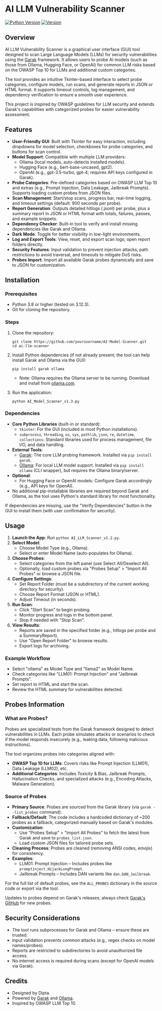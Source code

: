 # AI LLM Vulnerability Scanner

[![Python Version](https://img.shields.io/badge/python-3.8%2B-blue)](https://www.python.org/)
[![Version](https://img.shields.io/badge/version-1.3-brightgreen)](https://github.com/dipta-roy/AI-Model-Scanner/releases/tag/v1.3)

## Overview

AI LLM Vulnerability Scanner is a graphical user interface (GUI) tool designed to scan Large Language Models (LLMs) for security vulnerabilities using the [Garak](https://github.com/leondz/garak) framework. It allows users to probe AI models (such as those from Ollama, Hugging Face, or OpenAI) for common LLM risks based on the OWASP Top 10 for LLMs and additional custom categories.

The tool provides an intuitive Tkinter-based interface to select probe categories, configure models, run scans, and generate reports in JSON or HTML format. It supports timeout controls, log management, and dependency verification to ensure a smooth user experience.

This project is inspired by OWASP guidelines for LLM security and extends Garak's capabilities with categorized probes for easier vulnerability assessment.

## Features

- **User-Friendly GUI**: Built with Tkinter for easy interaction, including dropdowns for model selection, checkboxes for probe categories, and buttons for scan control.
- **Model Support**: Compatible with multiple LLM providers:
  - Ollama (local models, auto-detects installed models).
  - Hugging Face (e.g., bert-base-uncased, gpt2).
  - OpenAI (e.g., gpt-3.5-turbo, gpt-4; requires API keys configured in Garak).
- **Probe Categories**: Pre-defined categories based on OWASP LLM Top 10 and extras (e.g., Prompt Injection, Data Leakage, Jailbreak Prompts). Supports loading custom probes from JSON files.
- **Scan Management**: Start/stop scans, progress bar, real-time logging, and timeout settings (default: 900 seconds per probe).
- **Report Generation**: Outputs detailed hitlogs (.jsonl) per probe, plus a summary report in JSON or HTML format with totals, failures, passes, and example snippets.
- **Dependency Checker**: Built-in tool to verify and install missing dependencies like Garak and Ollama.
- **Dark Mode**: Toggle for better visibility in low-light environments.
- **Log and Export Tools**: View, reset, and export scan logs; open report folders directly.
- **Security Features**: Input validation to prevent injection attacks, path restrictions to avoid traversal, and timeouts to mitigate DoS risks.
- **Probes Import**: Import all available Garak probes dynamically and save to JSON for customization.

## Installation

### Prerequisites
- Python 3.8 or higher (tested on 3.12.3).
- Git for cloning the repository.

### Steps
1. Clone the repository:
   ```
   git clone https://github.com/yourusername/AI-Model-Scanner.git
   cd ai-llm-scanner
   ```

2. Install Python dependencies (if not already present; the tool can help install Garak and Ollama via the GUI):
   ```
   pip install garak ollama
   ```
   - Note: Ollama requires the Ollama server to be running. Download and install from [ollama.com](https://ollama.com/).

3. Run the application:
   ```
   python AI_Model_Scanner_v1.3.py
   ```

### Dependencies
- **Core Python Libraries** (built-in or standard):
  - `tkinter`: For the GUI (included in most Python installations).
  - `subprocess`, `threading`, `os`, `sys`, `pathlib`, `json`, `re`, `datetime`, `collections`: Standard libraries used for process management, file I/O, and data handling.
- **External Tools**:
  - [Garak](https://github.com/leondz/garak): The core LLM probing framework. Installed via `pip install garak`.
  - [Ollama](https://ollama.com/): For local LLM model support. Installed via `pip install ollama` (CLI wrapper), but requires the Ollama binary/server.
- **Optional**:
  - For Hugging Face or OpenAI models: Configure Garak accordingly (e.g., API keys for OpenAI).
- No additional pip-installable libraries are required beyond Garak and Ollama, as the tool uses Python's standard library for most functionality.

If dependencies are missing, use the "Verify Dependencies" button in the GUI to install them (with user confirmation for security).

## Usage

1. **Launch the App**: Run `python AI_LLM_Scanner_v1.2.py`.
2. **Select Model**:
   - Choose Model Type (e.g., Ollama).
   - Select or enter Model Name (auto-populates for Ollama).
3. **Choose Probes**:
   - Select categories from the left panel (use Select All/Deselect All).
   - Optionally, load custom probes via "Probes Setup" > "Import All Probes" or browse a JSON file.
4. **Configure Settings**:
   - Set Report Folder (must be a subdirectory of the current working directory for security).
   - Choose Report Format (JSON or HTML).
   - Adjust Timeout (in seconds).
5. **Run Scan**:
   - Click "Start Scan" to begin probing.
   - Monitor progress and logs in the bottom panel.
   - Stop if needed with "Stop Scan".
6. **View Results**:
   - Reports are saved in the specified folder (e.g., hitlogs per probe and a SummaryReport).
   - Use "Open Report Folder" to browse results.
   - Export logs for archiving.

### Example Workflow
- Select "ollama" as Model Type and "llama2" as Model Name.
- Check categories like "LLM01: Prompt Injection" and "Jailbreak Prompts".
- Set report to HTML and start the scan.
- Review the HTML summary for vulnerabilities detected.

## Probes Information

### What are Probes?
Probes are specialized tests from the Garak framework designed to detect vulnerabilities in LLMs. Each probe simulates attacks or scenarios to check if the model responds insecurely (e.g., leaking data, following malicious instructions).

The tool organizes probes into categories aligned with:
- **OWASP Top 10 for LLMs**: Covers risks like Prompt Injection (LLM01), Data Leakage (LLM02), etc.
- **Additional Categories**: Includes Toxicity & Bias, Jailbreak Prompts, Hallucination Checks, and specialized attacks (e.g., Encoding Attacks, Malware Generation).

### Source of Probes
- **Primary Source**: Probes are sourced from the Garak library (via `garak --list_probes` command).
- **Fallback/Default**: The code includes a hardcoded dictionary of ~200 probes as a fallback, categorized manually based on Garak's modules.
- **Customization**: 
  - Use "Probes Setup" > "Import All Probes" to fetch the latest from Garak and save to `probes_list.json`.
  - Load custom JSON files for tailored probe sets.
- **Cleaning Process**: Probes are cleaned (removing ANSI codes, emojis) for consistency.
- **Examples**:
  - LLM01: Prompt Injection – Includes probes like `promptinject.HijackLongPrompt`.
  - Jailbreak Prompts – Includes DAN variants like `dan.DAN_Jailbreak`.

For the full list of default probes, see the `ALL_PROBES` dictionary in the source code or export via the tool.

Updates to probes depend on Garak's releases; always check [Garak's GitHub](https://github.com/leondz/garak) for new probes.

## Security Considerations
- The tool runs subprocesses for Garak and Ollama – ensure these are trusted.
- Input validation prevents common attacks (e.g., regex checks on model names/probes).
- Reports are restricted to subdirectories to avoid unauthorized file access.
- No internet access is required during scans (except for OpenAI models via Garak).

## Credits
- Designed by Dipta.
- Powered by [Garak](https://github.com/leondz/garak) and [Ollama](https://ollama.com/).
- Inspired by OWASP LLM Top 10.